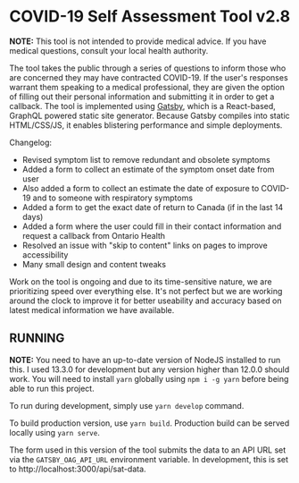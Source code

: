 # COVID-19 Self Assessment Tool v2.8

**NOTE:** This tool is not intended to provide medical advice. If you have medical questions, consult your local health authority.

The tool takes the public through a series of questions to inform those who are concerned they may have contracted COVID-19. If the user's responses warrant them speaking to a medical professional, they are given the option of filling out their personal information and submitting it in order to get a callback. The tool is implemented using [Gatsby](https://www.gatsbyjs.org/), which is a React-based, GraphQL powered static site generator. Because Gatsby compiles into static HTML/CSS/JS, it enables blistering performance and simple deployments.

Changelog:

- Revised symptom list to remove redundant and obsolete symptoms
- Added a form to collect an estimate of the symptom onset date from user
- Also added a form to collect an estimate the date of exposure to COVID-19 and to someone with respiratory symptoms
- Added a form to get the exact date of return to Canada (if in the last 14 days)
- Added a form where the user could fill in their contact information and request a callback from Ontario Health
- Resolved an issue with "skip to content" links on pages to improve accessibility
- Many small design and content tweaks

Work on the tool is ongoing and due to its time-sensitive nature, we are prioritizing speed over everything else. It's not perfect but we are working around the clock to improve it for better useability and accuracy based on latest medical information we have available.

## RUNNING

**NOTE:** You need to have an up-to-date version of NodeJS installed to run this. I used 13.3.0 for development but any version higher than 12.0.0 should work. You will need to install `yarn` globally using `npm i -g yarn` before being able to run this project.

To run during development, simply use `yarn develop` command.

To build production version, use `yarn build`. Production build can be served locally using `yarn serve`.

The form used in this version of the tool submits the data to an API URL set via the `GATSBY_OAG_API_URL` environment variable. In development, this is set to http://localhost:3000/api/sat-data.
